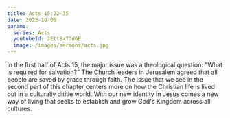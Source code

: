 ```yaml
---
title: Acts 15:22-35
date: 2023-10-08
params:
  series: Acts
  youtubeId: 2Ett8xT3d6E
  image: /images/sermons/acts.jpg
---
```


In the first half of Acts 15, the major issue was a theological question: "What is required for salvation?" The Church leaders in Jerusalem agreed that all people are saved by grace through faith. The issue that we see in the second part of this chapter centers more on how the Christian life is lived out in a culturally dititle world. With our new identity in Jesus comes a new way of living that seeks to establish and grow God's Kingdom across all cultures.
